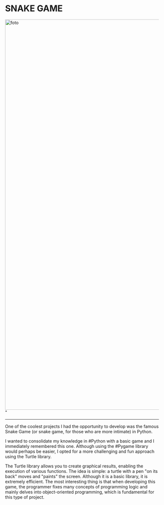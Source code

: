 # SNAKE GAME 


<img width="1280" alt="foto" src="https://github.com/Filipe-Samuel-p/Snake_Game/assets/146687615/e331426f-6de2-4b91-a634-b133b5f543ad">" 

<hr>

One of the coolest projects I had the opportunity to develop was the famous Snake Game (or snake game, for those who are more intimate) in Python.

I wanted to consolidate my knowledge in #Python with a basic game and I immediately remembered this one. Although using the #Pygame library would perhaps be easier, I opted for a more challenging and fun approach using the Turtle library.

The Turtle library allows you to create graphical results, enabling the execution of various functions. The idea is simple: a turtle with a pen "on its back" moves and "paints" the screen. Although it is a basic library, it is extremely efficient. The most interesting thing is that when developing this game, the programmer fixes many concepts of programming logic and mainly delves into object-oriented programming, which is fundamental for this type of project.
